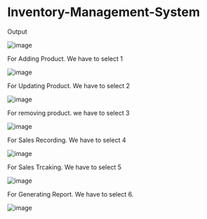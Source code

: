 # Inventory-Management-System
Output

![image](https://github.com/Lahari2022/Inventory-Management-System/assets/114124870/c4cde148-0a80-4cf1-a446-9cd3f4f7f322)

For Adding Product. We have to select 1

![image](https://github.com/Lahari2022/Inventory-Management-System/assets/114124870/4b0ee17b-6073-431e-aa90-4ee047a0e42d)

For Updating Product. We have to select 2

![image](https://github.com/Lahari2022/Inventory-Management-System/assets/114124870/c906af06-83e3-4537-bce8-68868599ff40)

For removing product. we have to select 3

![image](https://github.com/Lahari2022/Inventory-Management-System/assets/114124870/6967de51-8f25-4623-9cff-bf3eda4f9ef4)

For Sales Recording. We have to select 4

![image](https://github.com/Lahari2022/Inventory-Management-System/assets/114124870/28c268a4-98a0-432e-a857-b2779744117f)

For Sales Trcaking. We have to select 5

![image](https://github.com/Lahari2022/Inventory-Management-System/assets/114124870/4ef06250-a116-4375-9e3a-c73e7b442251)

For Generating Report. We have to select 6.

![image](https://github.com/Lahari2022/Inventory-Management-System/assets/114124870/3d7ab90d-8bf7-488a-8e9f-66d8fa1f53f6)
